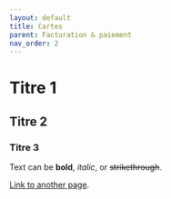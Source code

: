 ```yaml
---
layout: default
title: Cartes
parent: Facturation & paiement
nav_order: 2
---
```


# Titre 1

## Titre 2

### Titre 3


Text can be **bold**, _italic_, or ~~strikethrough~~.

[Link to another page](another-page).